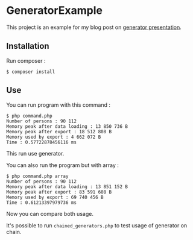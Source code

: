 # GeneratorExample

This project is an example for my blog post on [generator presentation](http://blog.fferriere.fr/2016/01/21/presentation-des-generateurs/).

## Installation

Run composer :
```
$ composer install
```

## Use

You can run program with this command :
```
$ php command.php
Number of persons : 90 112
Memory peak after data loading : 13 850 736 B
Memory peak after export : 18 512 808 B
Memory used by export : 4 662 072 B
Time : 0.57722878456116 ms
```

This run use generator.

You can also run the program but with array :
```
$ php command.php array
Number of persons : 90 112
Memory peak after data loading : 13 851 152 B
Memory peak after export : 83 591 608 B
Memory used by export : 69 740 456 B
Time : 0.61213397979736 ms
```

Now you can compare both usage.

It's possible to run `chained_generators.php` to test usage of generator on chain.
